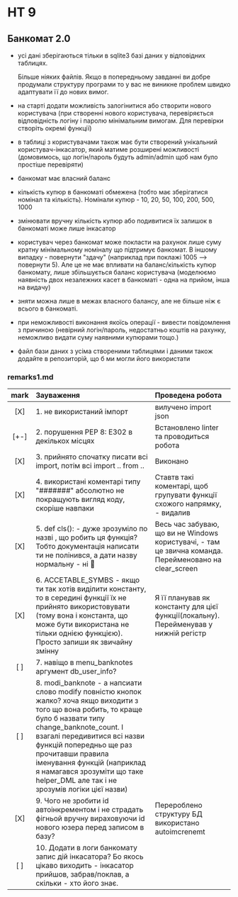 # HT 9
## Банкомат 2.0
  - усі дані зберігаються тільки в sqlite3 базі даних у відповідних таблицях. 
    
    Більше ніяких файлів. Якщо в попередньому завданні ви добре продумали структуру програми то у вас не виникне проблем швидко адаптувати її до нових вимог.
  
  - на старті додати можливість залогінитися або створити нового користувача (при створенні нового користувача, перевіряється відповідність логіну і паролю мінімальним вимогам. Для перевірки створіть окремі функції)
  - в таблиці з користувачами також має бути створений унікальний користувач-інкасатор, який матиме розширені можливості (домовимось, що логін/пароль будуть admin/admin щоб нам було простіше перевіряти)
  - банкомат має власний баланс
  - кількість купюр в банкоматі обмежена (тобто має зберігатися номінал та кількість). Номінали купюр - 10, 20, 50, 100, 200, 500, 1000
  - змінювати вручну кількість купюр або подивитися їх залишок в банкоматі може лише інкасатор
  - користувач через банкомат може покласти на рахунок лише суму кратну мінімальному номіналу що підтримує банкомат. В іншому випадку - повернути "здачу" (наприклад при поклажі 1005 --> повернути 5). Але це не має впливати на баланс/кількість купюр банкомату, лише збільшується баланс користувача (моделюємо наявність двох незалежних касет в банкоматі - одна на прийом, інша на видачу)
  - зняти можна лише в межах власного балансу, але не більше ніж є всього в банкоматі.
  - при неможливості виконання якоїсь операції - вивести повідомлення з причиною (невірний логін/пароль, недостатньо коштів на рахунку, неможливо видати суму наявними купюрами тощо.)
  - файл бази даних з усіма створеними таблицями і даними також додайте в репозиторій, що б ми могли його використати


### remarks1.md
|  mark    | Зауваження | Проведена робота |
|  :---:   | :--- | :-- |
| [X] | 1. не використаний імпорт | вилучено import json |
| [+-] | 2. порушення PEP 8: E302 в декількох місцях | Встановлено linter та проводиться робота |
| [X] | 3. прийнято спочатку писати всі import, потім всі import .. from ..| Виконано | 
| [X] | 4. використані коментарі типу "#######" абсолютно не покращують вигляд коду, скоріше навпаки| Ставтв такі коментарі, щоб групувати функції схожого напрямку, - видалив | 
| [X] | 5. def cls(): - дуже зрозуміло по назві , що робить ця функція? Тобто документація написати ти не полінився, а дати назву нормальну - ні :face_with_peeking_eye:| Весь час забуваю, що ви не Windows користувачі, - там це звична команда. Перейменовано на clear_screen | 
| [X] | 6. ACCETABLE_SYMBS - якщо ти так хотів виділити константу, то в середині функції їх не прийнято використовувати (тому вона і константа, що може бути використана не тільки однією функцією). Просто запиши як звичайну змінну| Я її планував як константу для цієї функції(локальну). Перейменував у нижній регістр | 
| [ ] | 7. навіщо в menu_banknotes аргумент db_user_info?| | 
| [ ] | 8. modi_banknote - а напсиати слово modify повністю кнопок жалко? хоча якщо виходити з того що вона робить, то краще було б назвати типу change_banknote_count. І взагалі передивитися всі назви функцій попередньо ще раз прочитавши правила іменування функцій (наприклад я намагався зрозуміти що таке helper_DML але так і не зрозумів логіки цієї назви)| | 
| [X] | 9. Чого не зробити id автоінкрементом і не страдать фігньой вручну вираховуючи id нового юзера перед записом в базу?| Перероблено структуру БД використано autoimcrenemt | 
| [ ] | 10. Додати в логи банкомату запис дій інкасатора? Бо якось цікаво виходить - інкасатор прийшов, забрав/поклав, а скільки - хто його знає.| | 
